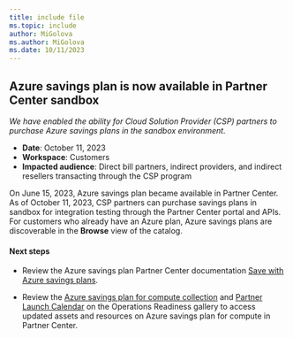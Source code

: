 ```yaml
---
title: include file
ms.topic: include
author: MiGolova
ms.author: MiGolova
ms.date: 10/11/2023
---
```


## Azure savings plan is now available in Partner Center sandbox

_We have enabled the ability for Cloud Solution Provider (CSP) partners to purchase Azure savings plans in the sandbox environment._

- **Date**: October 11, 2023
- **Workspace**: Customers
- **Impacted audience**: Direct bill partners, indirect providers, and indirect resellers transacting through the CSP program

On June 15, 2023, Azure savings plan became available in Partner Center. As of October 11, 2023, CSP partners can purchase savings plans in sandbox for integration testing through the Partner Center portal and APIs. For customers who already have an Azure plan, Azure savings plans are discoverable in the **Browse** view of the catalog.

#### Next steps

- Review the Azure savings plan Partner Center documentation [Save with Azure savings plans](../../../azure-savings-plan.md).

- Review the [Azure savings plan for compute collection](https://partner.microsoft.com/resources/collection/azure-savings-plan-for-compute#/) and [Partner Launch Calendar](https://partner.microsoft.com/resources/collection/partner-launch-calendar#/) on the Operations Readiness gallery to access updated assets and resources on Azure savings plan for compute in Partner Center.
